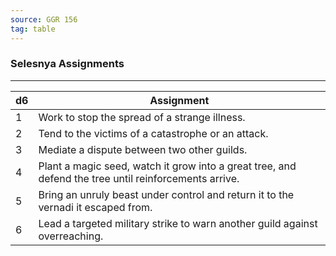 ```yaml
---
source: GGR 156
tag: table
---
```


### Selesnya Assignments
---
|d6|Assignment|
|----|------------|
|1|Work to stop the spread of a strange illness.|
|2|Tend to the victims of a catastrophe or an attack.|
|3|Mediate a dispute between two other guilds.|
|4|Plant a magic seed, watch it grow into a great tree, and defend the tree until reinforcements arrive.|
|5|Bring an unruly beast under control and return it to the vernadi it escaped from.|
|6|Lead a targeted military strike to warn another guild against overreaching.|
